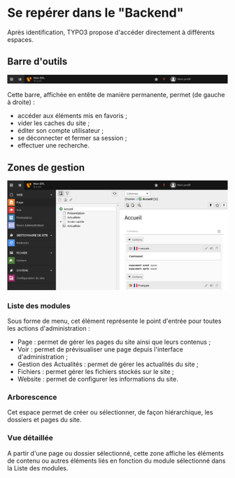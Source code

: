 # Se repérer dans le "Backend"

Après identification, TYPO3 propose d'accéder directement à différents espaces.

## Barre d'outils

![La barre d&apos;outils de TYPO3](../.gitbook/assets/image%20%287%29.png)

Cette barre, affichée en entête de manière permanente, permet \(de gauche à droite\) :

* accéder aux éléments mis en favoris ;
* vider les caches du site ;
* éditer son compte utilisateur ;
* se déconnecter et fermer sa session ;
* effectuer une recherche.

## Zones de gestion

![De gauche &#xE0; droite : Liste de modules / Arborescence / Vue d&#xE9;taill&#xE9;e](../.gitbook/assets/image%20%2824%29.png)

### Liste des modules

Sous forme de menu, cet élément représente le point d'entrée pour toutes les actions d'administration :

* Page : permet de gérer les pages du site ainsi que leurs contenus ;
* Voir : permet de prévisualiser une page depuis l'interface d'administration ;
* Gestion des Actualités : permet de gérer les actualités du site ;
* Fichiers : permet gérer les fichiers stockés sur le site ;
* Website : permet de configurer les informations du site.

### Arborescence

Cet espace permet de créer ou sélectionner, de façon hiérarchique, les dossiers et pages du site.

### Vue détaillée

A partir d'une page ou dossier sélectionné, cette zone affiche les éléments de contenu ou autres éléments liés en fonction du module sélectionné dans la Liste des modules.

